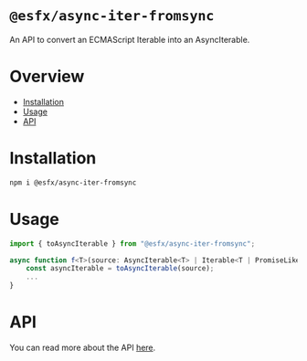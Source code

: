 # `@esfx/async-iter-fromsync`

An API to convert an ECMAScript Iterable into an AsyncIterable.

# Overview

* [Installation](#installation)
* [Usage](#usage)
* [API](#api)

# Installation

```sh
npm i @esfx/async-iter-fromsync
```

# Usage

```ts
import { toAsyncIterable } from "@esfx/async-iter-fromsync";

async function f<T>(source: AsyncIterable<T> | Iterable<T | PromiseLike<T>>) {
    const asyncIterable = toAsyncIterable(source);
    ...
}
```

# API

You can read more about the API [here](https://esfx.github.io/esfx/api/async-iter-fromsync.html).

